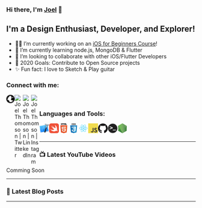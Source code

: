 ### Hi there, I'm [Joel][website] 👋

## I'm a Design Enthusiast, Developer, and Explorer!
- 🧑‍💻 I’m currently working on an [iOS for Beginners Course][website]!
- 🌱 I’m currently learning node.js, MongoDB & Flutter
- 👯 I’m looking to collaborate with other iOS/Flutter Developers
- 🥅 2020 Goals: Contribute to Open Source projects
- ✨ Fun fact: I love to Sketch & Play guitar

### Connect with me:

[<img align="left" alt="joelparavara.com" width="22px" src="https://raw.githubusercontent.com/iconic/open-iconic/master/svg/globe.svg" />][website]
[<img align="left" alt="Joel Thomson | Twitter" width="22px" src="https://cdn.jsdelivr.net/npm/simple-icons@v3/icons/twitter.svg" />][twitter]
[<img align="left" alt="Joel Thomson | LinkedIn" width="22px" src="https://cdn.jsdelivr.net/npm/simple-icons@v3/icons/linkedin.svg" />][linkedin]
[<img align="left" alt="Joel Thomson | Instagram" width="22px" src="https://cdn.jsdelivr.net/npm/simple-icons@v3/icons/instagram.svg" />][instagram]

<br />

### Languages and Tools:

[<img align="left" alt="Xcode" width="26px" src="https://raw.githubusercontent.com/github/explore/361e2821e2dea67711cde99c9c40ed357061cf27/topics/xcode/xcode.png" />][website]
[<img align="left" alt="Swift" width="26px" src="https://raw.githubusercontent.com/github/explore/361e2821e2dea67711cde99c9c40ed357061cf27/topics/swift/swift.png" />][website]
[<img align="left" alt="HTML5" width="26px" src="https://raw.githubusercontent.com/github/explore/80688e429a7d4ef2fca1e82350fe8e3517d3494d/topics/html/html.png" />][website]
[<img align="left" alt="CSS3" width="26px" src="https://raw.githubusercontent.com/github/explore/80688e429a7d4ef2fca1e82350fe8e3517d3494d/topics/css/css.png" />][website]
[<img align="left" alt="React" width="26px" src="https://raw.githubusercontent.com/github/explore/80688e429a7d4ef2fca1e82350fe8e3517d3494d/topics/react/react.png" />][website]
[<img align="left" alt="Javascript" width="26px" src="https://raw.githubusercontent.com/github/explore/80688e429a7d4ef2fca1e82350fe8e3517d3494d/topics/javascript/javascript.png" />][website]
[<img align="left" alt="GitHub" width="26px" src="https://raw.githubusercontent.com/github/explore/78df643247d429f6cc873026c0622819ad797942/topics/github/github.png" />][website]
[<img align="left" alt="Terminal" width="26px" src="https://raw.githubusercontent.com/github/explore/80688e429a7d4ef2fca1e82350fe8e3517d3494d/topics/terminal/terminal.png" />][website]
[<img align="left" alt="Node.js" width="26px" src="https://raw.githubusercontent.com/github/explore/80688e429a7d4ef2fca1e82350fe8e3517d3494d/topics/nodejs/nodejs.png" />][website]


<br />
<br />

---

### 📺 Latest YouTube Videos
<!-- YOUTUBE:START -->
Comming Soon
<!-- YOUTUBE:END -->

---

### 📕 Latest Blog Posts
<!-- BLOG-POST-LIST:START -->
<!-- BLOG-POST-LIST:END -->

---
<!--
<img align="left" alt="My Github Stats" src="https://github-readme-stats.codestackr.vercel.app/api?username=codeSTACKr&show_icons=true&hide_border=true" />
-->
[website]: https://joelparavara.com
[twitter]: https://www.twitter.com/JoelThomson15
[instagram]: https://instagram.com/aspiring_dude
[linkedin]: https://www.linkedin.com/in/joelofficial/
